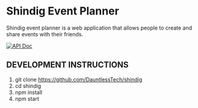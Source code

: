 # Shindig Event Planner

Shindig event planner is a web application that allows people to create and share events with their friends.

[![API Doc](https://doclets.io/DauntlessTech/shindig/master.svg)](https://doclets.io/DauntlessTech/shindig/master)

## DEVELOPMENT INSTRUCTIONS

1. git clone <https://github.com/DauntlessTech/shindig>
2. cd shindig
3. npm install
4. npm start
